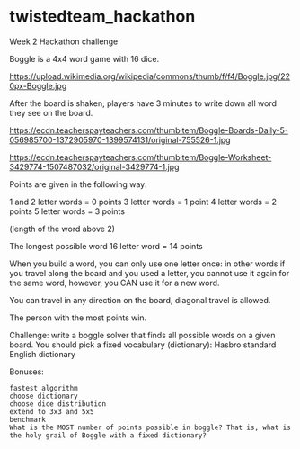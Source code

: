 # twistedteam_hackathon
Week 2 Hackathon challenge

Boggle is a 4x4 word game with 16 dice.

https://upload.wikimedia.org/wikipedia/commons/thumb/f/f4/Boggle.jpg/220px-Boggle.jpg

After the board is shaken, players have 3 minutes to write down all word they see on the board.

https://ecdn.teacherspayteachers.com/thumbitem/Boggle-Boards-Daily-5-056985700-1372905970-1399574131/original-755526-1.jpg

https://ecdn.teacherspayteachers.com/thumbitem/Boggle-Worksheet-3429774-1507487032/original-3429774-1.jpg

Points are given in the following way:

1 and 2 letter words = 0 points 3 letter words = 1 point 4 letter words = 2 points 5 letter words = 3 points

(length of the word above 2)

The longest possible word 16 letter word = 14 points

When you build a word, you can only use one letter once: in other words if you travel along the board and you used a letter, you cannot use it again for the same word, however, you CAN use it for a new word.

You can travel in any direction on the board, diagonal travel is allowed.

The person with the most points win.

Challenge: write a boggle solver that finds all possible words on a given board. You should pick a fixed vocabulary (dictionary): Hasbro standard English dictionary

Bonuses:

    fastest algorithm
    choose dictionary
    choose dice distribution
    extend to 3x3 and 5x5
    benchmark
    What is the MOST number of points possible in boggle? That is, what is the holy grail of Boggle with a fixed dictionary?
